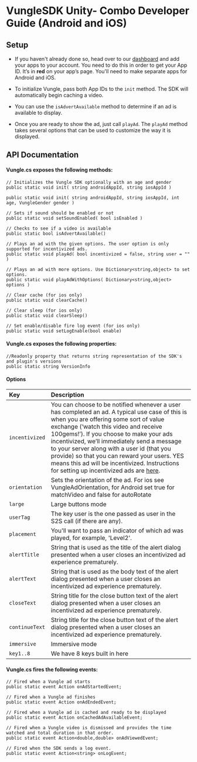 # VungleSDK Unity- Combo Developer Guide (Android and iOS)

## Setup

* If you haven't already done so, head over to our [dashboard](https://v.vungle.com/dashboard/login) and add your apps to your account. You need to do this in order to get your App ID. It’s in **red** on your app’s page. You'll need to make separate apps for Android and iOS.

* To initialize Vungle, pass both App IDs to the `init` method. The SDK will automatically begin caching a video. 

* You can use the `isAdvertAvailable` method to determine if an ad is available to display. 

* Once you are ready to show the ad, just call `playAd`. The `playAd` method takes several options that can be used to customize the way it is displayed.

## API Documentation

#### Vungle.cs exposes the following methods:
```
// Initializes the Vungle SDK optionally with an age and gender
public static void init( string androidAppId, string iosAppId )

public static void init( string androidAppId, string iosAppId, int age, VungleGender gender )

// Sets if sound should be enabled or not
public static void setSoundEnabled( bool isEnabled )

// Checks to see if a video is available
public static bool isAdvertAvailable()

// Plays an ad with the given options. The user option is only supported for incentivized ads.
public static void playAd( bool incentivized = false, string user = "" )

// Plays an ad with more options. Use Dictionary<string,object> to set options.
public static void playAdWithOptions( Dictionary<string,object> options )

// Clear cache (for ios only)
public static void clearCache()

// Clear sleep (for ios only)
public static void clearSleep()

// Set enable/disable fire log event (for ios only)
public static void setLogEnable(bool enable)
```
#### Vungle.cs exposes the following properties:
```
//Readonly property that returns string representation of the SDK's and plugin's versions
public static string VersionInfo
```

#### Options
| Key          | Description |
| :----------- |:----------- |
| `incentivized` | You can choose to be notified whenever a user has completed an ad. A typical use case of this is when you are offering some sort of value exchange (‘watch this video and receive 100gems!’). If you choose to make your ads incentivized, we’ll immediately send a message to your server along with a user id (that you provide) so that you can reward your users. YES means this ad will be incentivized. Instructions for setting up incentivized ads are [here](https://github.com/Vungle/vungle-resources/tree/master/English/Incentivized-Ads). |
| `orientation` | Sets the orientation of the ad. For ios see VungleAdOrientation, for Android set true for matchVideo and false for autoRotate |
| `large` | Large buttons mode |
| `userTag` | The key user is the one passed as user in the S2S call (if there are any). |
| `placement` | You'll want to pass an indicator of which ad was played, for example, 'Level2'. |
| `alertTitle` | String that is used as the title of the alert dialog presented when a user closes an incentivized ad experience prematurely. |
| `alertText` | String that is used as the body text of the alert dialog presented when a user closes an incentivized ad experience prematurely. |
| `closeText` | String title for the close button text of the alert dialog presented when a user closes an incentivized ad experience prematurely. |
| `continueText` | String title for the close button text of the alert dialog presented when a user closes an incentivized ad experience prematurely. |
| `immersive` | Immersive mode |
| `key1..8` | We have 8 keys built in here |

#### Vungle.cs fires the following events:
```
// Fired when a Vungle ad starts
public static event Action onAdStartedEvent;

// Fired when a Vungle ad finishes
public static event Action onAdEndedEvent;

// Fired when a Vungle ad is cached and ready to be displayed
public static event Action onCachedAdAvailableEvent;

// Fired when a Vungle video is dismissed and provides the time watched and total duration in that order.
public static event Action<double,double> onAdViewedEvent;

// Fired when the SDK sends a log event.
public static event Action<string> onLogEvent;
```
